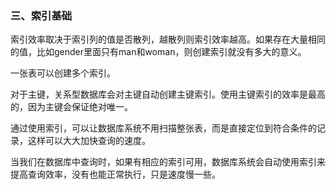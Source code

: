 

### 三、索引基础

索引效率取决于索引列的值是否散列，越散列则索引效率越高。如果存在大量相同的值，比如gender里面只有man和woman，则创建索引就没有多大的意义。

一张表可以创建多个索引。

对于主键，关系型数据库会对主键自动创建主键索引。使用主键索引的效率是最高的，因为主键会保证绝对唯一。

通过使用索引，可以让数据库系统不用扫描整张表，而是直接定位到符合条件的记录，这样可以大大加快查询的速度。

当我们在数据库中查询时，如果有相应的索引可用，数据库系统会自动使用索引来提高查询效率，没有也能正常执行，只是速度慢一些。

































